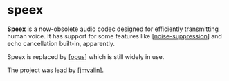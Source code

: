 # speex

**Speex** is a now-obsolete audio codec designed for efficiently transmitting human voice.  It has support for some features like [[noise-suppression]] and echo cancellation built-in, apparently.

Speex is replaced by [[opus]] which is still widely in use.

The project was lead by [[jmvalin]].

[//begin]: # "Autogenerated link references for markdown compatibility"
[noise-suppression]: noise-suppression "noise-suppression"
[opus]: opus "opus"
[jmvalin]: jmvalin "jmvalin"
[//end]: # "Autogenerated link references"
